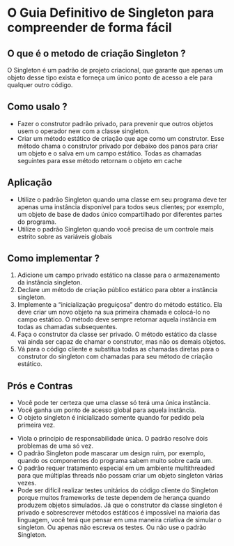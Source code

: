 # O Guia Definitivo de Singleton para compreender de forma fácil

## O que é o metodo de criação Singleton ?

O Singleton é um padrão de projeto criacional, que garante que apenas um objeto desse tipo exista e forneça um único
ponto de acesso a ele para qualquer outro código.

## Como usalo ?

* Fazer o construtor padrão privado, para prevenir que outros objetos usem o operador new com a classe singleton.
* Criar um método estático de criação que age como um construtor. Esse método chama o construtor privado por debaixo dos
  panos para criar um objeto e o salva em um campo estático. Todas as chamadas seguintes para esse método retornam o
  objeto em cache

## Aplicação

* Utilize o padrão Singleton quando uma classe em seu programa deve ter apenas uma instância disponível para todos seus
  clientes; por exemplo, um objeto de base de dados único compartilhado por diferentes partes do programa.
* Utilize o padrão Singleton quando você precisa de um controle mais estrito sobre as variáveis globais

## Como implementar ?

1. Adicione um campo privado estático na classe para o armazenamento da instância singleton.
2. Declare um método de criação público estático para obter a instância singleton.
3. Implemente a “inicialização preguiçosa” dentro do método estático. Ela deve criar um novo objeto na sua primeira
   chamada e colocá-lo no campo estático. O método deve sempre retornar aquela instância em todas as chamadas
   subsequentes.
4. Faça o construtor da classe ser privado. O método estático da classe vai ainda ser capaz de chamar o construtor, mas
   não os demais objetos.
5. Vá para o código cliente e substitua todas as chamadas diretas para o construtor do singleton com chamadas para seu
   método de criação estático.

## Prós e Contras

- Você pode ter certeza que uma classe só terá uma única instância.
- Você ganha um ponto de acesso global para aquela instância.
- O objeto singleton é inicializado somente quando for pedido pela primeira vez.

* Viola o princípio de responsabilidade única. O padrão resolve dois problemas de uma só vez.
* O padrão Singleton pode mascarar um design ruim, por exemplo, quando os componentes do programa sabem muito sobre cada
  um.
* O padrão requer tratamento especial em um ambiente multithreaded para que múltiplas threads não possam criar um objeto
  singleton várias vezes.
* Pode ser difícil realizar testes unitários do código cliente do Singleton porque muitos frameworks de teste dependem
  de herança quando produzem objetos simulados. Já que o construtor da classe singleton é privado e sobrescrever métodos
  estáticos é impossível na maioria das linguagem, você terá que pensar em uma maneira criativa de simular o singleton.
  Ou apenas não escreva os testes. Ou não use o padrão Singleton.